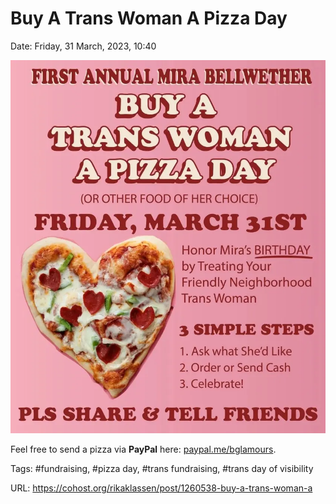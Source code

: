 # Buy A Trans Woman A Pizza Day

Date: Friday, 31 March, 2023, 10:40

![Pink poster  FIRST ANNUAL MIRA BELLWEATHER BUY A TRANS WOMAN A PIZZA DAY (OR OTHER FOOD OF HER CHOICE)  FRIDAY, MARCH 31ST  Honor Mira's BIRTHDAY (underlined) by Treating Your Friendly Neighborhood Trans Woman  3 SIMPLE STEPS  1. Ask what She'd Like  2. Order or Send Cash  3. Celebrate!  PLS SHARE & TELL FRIENDS  Picture of a heart-shaped pizza"](https://github.com/rikaklassen/Cohost/blob/bd156fa9f2b381230bde3d8ebe00b5bdeca6e90d/pictures/Fsj00fkWAAIZye2.webp)

Feel free to send a pizza via **PayPal** here: [paypal.me/bglamours](https://paypal.me/bglamours).

Tags: #fundraising, #pizza day, #trans fundraising, #trans day of visibility

URL: https://cohost.org/rikaklassen/post/1260538-buy-a-trans-woman-a

<!--
If you apperciate the blog post, please consider contributing to the puppy fund: https://www.paypal.me/bglamours.
-->

